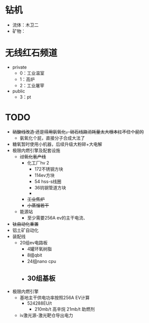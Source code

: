 # 钻机
- 流体：木卫二
- 矿物：
# 无线红石频道

- private
	- 0：工业温室
	- 1：高炉
	- 2：工业屠宰
- public
	- 3：pt
# TODO

- ~~硝酸线改造 还是得用氨氧化，硝石线路消耗量太大根本扛不住个屁的~~
	- 氨氧化个屁，直接分子合成大法了
- 糖氧暂时使用小机器，后续升级大粉碎+大电解
- 极限内燃引擎及配套设施
	- ~~过氧化氢产线~~
		- 化工厂hv 2
			- 172不锈钢方块
			- 114ev方块
			- 54 hss-s线圈
			- 36钨钢管道方块
			- 
		- ~~工业焦炉~~
		- ~~小蒸馏若干~~
	- 能源站
		- 至少需要256A ev的主干电流、
- ~~钛自动化重置~~
- 铝土矿自动化
- 装配线
	- 20组ev电路板
		- 4罐环氧树脂
		- 8组qbit
		- 24组nano cpu
		- 30组基板
			- 
- 极限内燃引擎
	- 基地主干供电功率按照256A EV计算
		- 524288EU/t
			- 210mb/t 高辛烷 21mb/t 助燃剂
	- iv激光源-激光靶仓导出电力